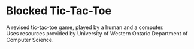 # Blocked Tic-Tac-Toe
A revised tic-tac-toe game, played by a human and a computer.  
Uses resources provided by University of Western Ontario Department of Computer Science.
